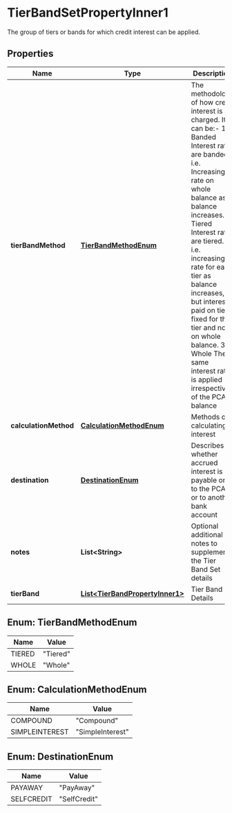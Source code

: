 

# TierBandSetPropertyInner1

The group of tiers or bands for which credit interest can be applied.

## Properties

| Name | Type | Description | Notes |
|------------ | ------------- | ------------- | -------------|
|**tierBandMethod** | [**TierBandMethodEnum**](#TierBandMethodEnum) | The methodology of how credit interest is charged. It can be:-  1. Banded Interest rates are banded. i.e. Increasing rate on whole balance as balance increases.  2. Tiered Interest rates are tiered. i.e. increasing rate for each tier as balance increases, but interest paid on tier fixed for that tier and not on whole balance.  3. Whole The same interest rate is applied irrespective of the PCA balance |  |
|**calculationMethod** | [**CalculationMethodEnum**](#CalculationMethodEnum) | Methods of calculating interest |  [optional] |
|**destination** | [**DestinationEnum**](#DestinationEnum) | Describes whether accrued interest is payable only to the PCA or to another bank account |  [optional] |
|**notes** | **List&lt;String&gt;** | Optional additional notes to supplement the Tier Band Set details |  [optional] |
|**tierBand** | [**List&lt;TierBandPropertyInner1&gt;**](TierBandPropertyInner1.md) | Tier Band Details |  |



## Enum: TierBandMethodEnum

| Name | Value |
|---- | -----|
| TIERED | &quot;Tiered&quot; |
| WHOLE | &quot;Whole&quot; |



## Enum: CalculationMethodEnum

| Name | Value |
|---- | -----|
| COMPOUND | &quot;Compound&quot; |
| SIMPLEINTEREST | &quot;SimpleInterest&quot; |



## Enum: DestinationEnum

| Name | Value |
|---- | -----|
| PAYAWAY | &quot;PayAway&quot; |
| SELFCREDIT | &quot;SelfCredit&quot; |



